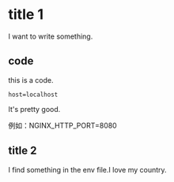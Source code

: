 # title 1

I want to write something.

## code

this is a code.

``
host=localhost
``

It's pretty good.

例如：NGINX_HTTP_PORT=8080

## title 2

I find something in the env file.I love my country.
